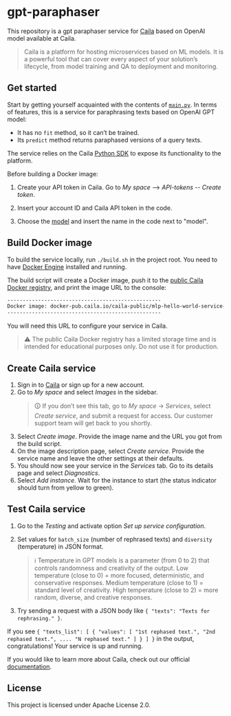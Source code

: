# gpt-paraphaser

This repository is a gpt paraphaser service for [Caila](https://app.caila.io/) based on OpenAI model available at Caila.

> Caila is a platform for hosting microservices based on ML models.
> It is a powerful tool that can cover every aspect of your solution’s lifecycle, from model training and QA to deployment and monitoring.

## Get started

Start by getting yourself acquainted with the contents of [`main.py`](./src/main.py).
In terms of features, this is a service for paraphrasing texts based on OpenAI GPT model:

- It has no `fit` method, so it can’t be trained.
- Its `predict` method returns paraphased versions of a query texts.

The service relies on the Caila [Python SDK](https://github.com/just-ai/mlp-python-sdk) to expose its functionality to the platform.

Before building a Docker image:

1. Create your API token in Caila. Go to *My space* --> *API-tokens* -- *Create token*.
   
2. Insert your account ID and Caila API token in the code.

3. Choose the [model](https://caila.io/catalog/just-ai/openai-proxy) and insert the name in the code next to "model".


## Build Docker image

To build the service locally, run `./build.sh` in the project root.
You need to have [Docker Engine](https://docs.docker.com/engine/install/) installed and running.

The build script will create a Docker image, push it to the [public Caila Docker registry](https://docker-pub.caila.io/), and print the image URL to the console:

```txt
--------------------------------------------------
Docker image: docker-pub.caila.io/caila-public/mlp-hello-world-service-xxxxxxxxxxxxxxxx:main
--------------------------------------------------
```

You will need this URL to configure your service in Caila.

> ⚠ The public Caila Docker registry has a limited storage time and is intended for educational purposes only.
> Do not use it for production.

## Create Caila service

1. Sign in to [Caila](https://app.caila.io/) or sign up for a new account.
2. Go to *My space* and select *Images* in the sidebar.
    > 🛈 If you don’t see this tab, go to *My space* → *Services*, select *Create service*, and submit a request for access.
    > Our customer support team will get back to you shortly.
3. Select *Create image*. Provide the image name and the URL you got from the build script.
4. On the image description page, select *Create service*. Provide the service name and leave the other settings at their defaults.
5. You should now see your service in the *Services* tab. Go to its details page and select *Diagnostics*.
6. Select *Add instance*. Wait for the instance to start (the status indicator should turn from yellow to green).

## Test Caila service

1. Go to the *Testing* and activate option *Set up service configuration*.

2. Set values for `batch_size` (number of rephrased texts) and `diversity` (temperature) in JSON format.

   > ℹ️ Temperature in GPT models is a parameter (from 0 to 2) that controls randomness and creativity of the output. Low temperature (close to 0) = more focused, deterministic, and conservative responses. Medium temperature (close to 1) = standard level of creativity. High temperature (close to 2) = more random, diverse, and creative responses.
    
3. Try sending a request with a JSON body like
`{
   "texts": "Texts for rephrasing."
 }`.

If you see `{
  "texts_list": [
    {
      "values": [
        "1st rephased text.",
        "2nd rephased text.",
        ....
        "N rephased text."
      ]
    }
  ]
}` in the output, congratulations!
Your service is up and running.

If you would like to learn more about Caila, check out our official [documentation](https://docs.caila.io/).

## License

This project is licensed under Apache License 2.0.
